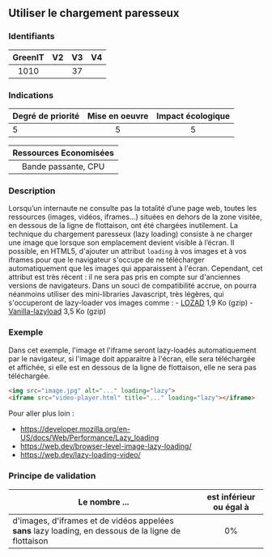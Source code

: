 ## Utiliser le chargement paresseux

### Identifiants

| GreenIT |  V2  |  V3  |  V4  |
|:-------:|:----:|:----:|:----:|
|   1010   |   |  37 |      |

### Indications

| Degré de priorité |      Mise en oeuvre       |  Impact écologique    | 
|-------------------|:-------------------------:|:---------------------:|
|  5                |   5                       |  5                    | 


|Ressources Economisées                                      |
|:----------------------------------------------------------:|
|  Bande passante, CPU  |

### Description

Lorsqu’un internaute ne consulte pas la totalité d’une page web, toutes les ressources (images, vidéos, iframes...) situées en dehors de la zone visitée,
en dessous de la ligne de flottaison, ont été chargées inutilement. 
La technique du chargement paresseux (lazy loading) consiste à ne charger une image que lorsque son emplacement devient visible
à l’écran. 
Il possible, en HTML5, d'ajouter un attribut `loading` à vos images et à vos iframes pour que le navigateur s'occupe de ne télécharger
automatiquement que les images qui apparaissent à l'écran. Cependant, cet attribut est très récent : il ne sera
pas pris en compte sur d'anciennes versions de navigateurs. Dans un souci de compatibilité accrue, on pourra néanmoins
utiliser des mini-libraries Javascript, très légères, qui s'occuperont de lazy-loader vos images comme : 
    - [LOZAD](https://cdn.jsdelivr.net/npm/lozad) 1,9 Ko (gzip)
    - [Vanilla-lazyload](https://cdn.jsdelivr.net/npm/vanilla-lazyload/dist/lazyload.min.js) 3,5 Ko (gzip)


### Exemple
Dans cet exemple, l'image et l'iframe seront lazy-loadés automatiquement par le navigateur, si l'image doit apparaitre à
l'écran, elle sera téléchargée et affichée, si elle est en dessous de la ligne de flottaison, elle ne sera pas téléchargée.

```html
<img src="image.jpg" alt="..." loading="lazy">
<iframe src="video-player.html" title="..." loading="lazy"></iframe>
```

Pour aller plus loin :
 - https://developer.mozilla.org/en-US/docs/Web/Performance/Lazy_loading
 - https://web.dev/browser-level-image-lazy-loading/
 - https://web.dev/lazy-loading-video/

### Principe de validation

| Le nombre ...     | est inférieur ou égal à   |  
|-------------------|:-------------------------:|
| d'images, d'iframes et de vidéos appelées **sans** lazy loading, en dessous de la ligne de flottaison  |  0% |
